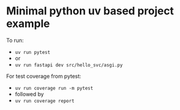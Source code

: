 # Minimal python uv based project example

To run:
- `uv run pytest`
- or
- `uv run fastapi dev src/hello_svc/asgi.py`

For test coverage from pytest:
- `uv run coverage run -m pytest`
- followed by
- `uv run coverage report`
